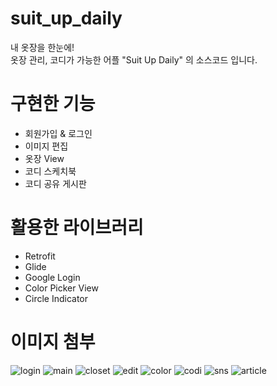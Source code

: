 # suit_up_daily
내 옷장을 한눈에! <br>
옷장 관리, 코디가 가능한 어플 "Suit Up Daily" 의 소스코드 입니다.

# 구현한 기능

- 회원가입 & 로그인
- 이미지 편집
- 옷장 View
- 코디 스케치북
- 코디 공유 게시판

# 활용한 라이브러리

- Retrofit
- Glide
- Google Login
- Color Picker View
- Circle Indicator

# 이미지 첨부

![login](https://user-images.githubusercontent.com/75523999/106121471-f2b8fe80-619a-11eb-8207-6081d0e6def3.JPG)
![main](https://user-images.githubusercontent.com/75523999/106121482-f3ea2b80-619a-11eb-9a0b-229e575dc877.JPG)
![closet](https://user-images.githubusercontent.com/75523999/106121501-f9477600-619a-11eb-8cea-cc57f655cf05.JPG)
![edit](https://user-images.githubusercontent.com/75523999/106121508-fc426680-619a-11eb-95e2-b89c1e708fac.JPG)
![color](https://user-images.githubusercontent.com/75523999/106121530-02384780-619b-11eb-9c71-0ba6da43caa4.JPG)
![codi](https://user-images.githubusercontent.com/75523999/106121553-082e2880-619b-11eb-9101-c46aaad9555c.JPG)
![sns](https://user-images.githubusercontent.com/75523999/106121580-0f553680-619b-11eb-9e1c-820e4f474e64.JPG)
![article](https://user-images.githubusercontent.com/75523999/106121594-12e8bd80-619b-11eb-8f9e-145975273664.JPG)
